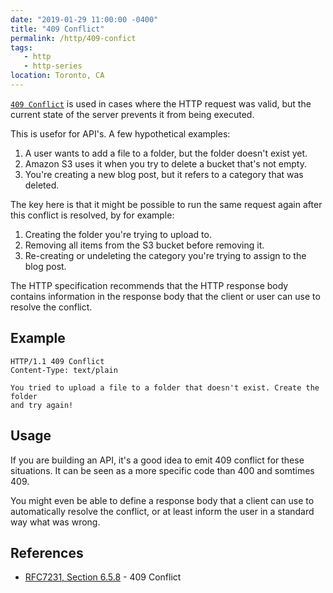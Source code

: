 ```yaml
---
date: "2019-01-29 11:00:00 -0400"
title: "409 Conflict"
permalink: /http/409-confict
tags:
   - http
   - http-series
location: Toronto, CA
---
```


[`409 Conflict`][1] is used in cases where the HTTP request was valid, but the
current state of the server prevents it from being executed.

This is usefor for API's. A few hypothetical examples:

1. A user wants to add a file to a folder, but the folder doesn't exist yet.
2. Amazon S3 uses it when you try to delete a bucket that's not empty.
3. You're creating a new blog post, but it refers to a category that was
   deleted.

The key here is that it might be possible to run the same request again after
this conflict is resolved, by for example:

1. Creating the folder you're trying to upload to.
2. Removing all items from the S3 bucket before removing it.
3. Re-creating or undeleting the category you're trying to assign to the blog
   post.

The HTTP specification recommends that the HTTP response body contains
information in the response body that the client or user can use to resolve
the conflict.

Example
-------

```http
HTTP/1.1 409 Conflict
Content-Type: text/plain

You tried to upload a file to a folder that doesn't exist. Create the folder
and try again!
```

Usage
-----

If you are building an API, it's a good idea to emit 409 conflict for these
situations. It can be seen as a more specific code than 400 and somtimes 409.

You might even be able to define a response body that a client can use to
automatically resolve the conflict, or at least inform the user in a standard
way what was wrong.


References
----------

* [RFC7231, Section 6.5.8][1] - 409 Conflict

[1]: https://tools.ietf.org/html/rfc7231#section-6.5.8 "409 Conflict"
